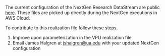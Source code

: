 The current configuration of the NextGen Research DataStream are public [here](https://datastream.ciroh.org/index.html#realizations/). These files are picked up directly during the NextGen executions in AWS Cloud. 

To contribute to this realization file follow these steps.
1) Improve upon parameterization in the VPU realization file
2) Email James Halgren at jshalgren@ua.edu with your updated NextGen configuration
